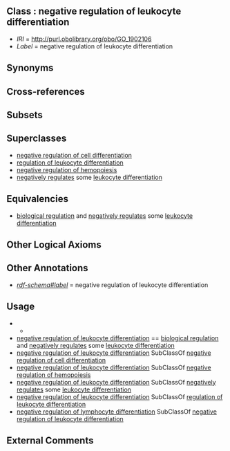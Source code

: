 
## Class : negative regulation of leukocyte differentiation

 * *IRI* = http://purl.obolibrary.org/obo/GO_1902106
 * *Label* = negative regulation of leukocyte differentiation

## Synonyms


## Cross-references


## Subsets


## Superclasses

 * [negative regulation of cell differentiation](../../GO/96/GO_0045596.md)
 * [regulation of leukocyte differentiation](../../GO/05/GO_1902105.md)
 * [negative regulation of hemopoiesis](../../GO/07/GO_1903707.md)
 * [negatively regulates](../../RO/12/RO_0002212.md) some [leukocyte differentiation](../../GO/21/GO_0002521.md)

## Equivalencies

 * [biological regulation](../../GO/07/GO_0065007.md) and [negatively regulates](../../RO/12/RO_0002212.md) some [leukocyte differentiation](../../GO/21/GO_0002521.md)

## Other Logical Axioms


## Other Annotations

 * *[rdf-schema#label](../../el/rdf-schema#label.md)* = negative regulation of leukocyte differentiation

## Usage

 * -
 * [negative regulation of leukocyte differentiation](../../GO/06/GO_1902106.md) == [biological regulation](../../GO/07/GO_0065007.md) and [negatively regulates](../../RO/12/RO_0002212.md) some [leukocyte differentiation](../../GO/21/GO_0002521.md)
 * [negative regulation of leukocyte differentiation](../../GO/06/GO_1902106.md) SubClassOf [negative regulation of cell differentiation](../../GO/96/GO_0045596.md)
 * [negative regulation of leukocyte differentiation](../../GO/06/GO_1902106.md) SubClassOf [negative regulation of hemopoiesis](../../GO/07/GO_1903707.md)
 * [negative regulation of leukocyte differentiation](../../GO/06/GO_1902106.md) SubClassOf [negatively regulates](../../RO/12/RO_0002212.md) some [leukocyte differentiation](../../GO/21/GO_0002521.md)
 * [negative regulation of leukocyte differentiation](../../GO/06/GO_1902106.md) SubClassOf [regulation of leukocyte differentiation](../../GO/05/GO_1902105.md)
 * [negative regulation of lymphocyte differentiation](../../GO/20/GO_0045620.md) SubClassOf [negative regulation of leukocyte differentiation](../../GO/06/GO_1902106.md)

## External Comments

